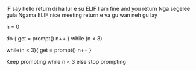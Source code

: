 IF say hello
    return di ha lur e su
ELIF I am fine and you
    return Nga segelee gula Ngama
ELIF nice meeting
    return e va gu wan neh gu lay

n = 0

do {
    get = prompt()
    n++
}
while (n < 3)

while(n < 3){
    get = prompt()
    n++
}

Keep prompting 
    while n < 3
else
    stop prompting